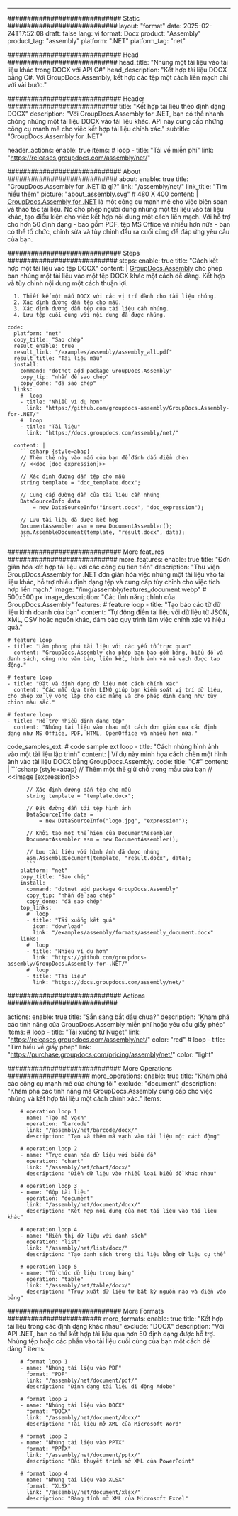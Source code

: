 



---
############################# Static ############################
layout: "format"
date:  2025-02-24T17:52:08
draft: false
lang: vi
format: Docx
product: "Assembly"
product_tag: "assembly"
platform: ".NET"
platform_tag: "net"

############################# Head ############################
head_title: "Nhúng một tài liệu vào tài liệu khác trong DOCX với API C#"
head_description: "Kết hợp tài liệu DOCX bằng C#. Với GroupDocs.Assembly, kết hợp các tệp một cách liền mạch chỉ với vài bước."

############################# Header ############################
title: "Kết hợp tài liệu theo định dạng DOCX" 
description: "Với GroupDocs.Assembly for .NET, bạn có thể nhanh chóng nhúng một tài liệu DOCX vào tài liệu khác. API này cung cấp những công cụ mạnh mẽ cho việc kết hợp tài liệu chính xác."
subtitle: "GroupDocs.Assembly for .NET" 

header_actions:
  enable: true
  items:
    #  loop
    - title: "Tải về miễn phí"
      link: "https://releases.groupdocs.com/assembly/net/"
      
############################# About ############################
about:
    enable: true
    title: "GroupDocs.Assembly for .NET là gì?"
    link: "/assembly/net/"
    link_title: "Tìm hiểu thêm"
    picture: "about_assembly.svg" # 480 X 400
    content: |
       [GroupDocs.Assembly for .NET](/assembly/net/) là một công cụ mạnh mẽ cho việc biên soạn và thao tác tài liệu. Nó cho phép người dùng nhúng một tài liệu vào tài liệu khác, tạo điều kiện cho việc kết hợp nội dung một cách liền mạch. Với hỗ trợ cho hơn 50 định dạng - bao gồm PDF, tệp MS Office và nhiều hơn nữa - bạn có thể tổ chức, chỉnh sửa và tùy chỉnh đầu ra cuối cùng để đáp ứng yêu cầu của bạn.

############################# Steps ############################
steps:
    enable: true
    title: "Cách kết hợp một tài liệu vào tệp DOCX"
    content: |
      [GroupDocs.Assembly](/assembly/net/) cho phép bạn nhúng một tài liệu vào một tệp DOCX khác một cách dễ dàng. Kết hợp và tùy chỉnh nội dung một cách thuận lợi.
      
      1. Thiết kế một mẫu DOCX với các vị trí dành cho tài liệu nhúng.
      2. Xác định đường dẫn tệp cho mẫu.
      3. Xác định đường dẫn tệp của tài liệu cần nhúng.
      4. Lưu tệp cuối cùng với nội dung đã được nhúng.
   
    code:
      platform: "net"
      copy_title: "Sao chép"
      result_enable: true
      result_link: "/examples/assembly/assembly_all.pdf"
      result_title: "Tài liệu mẫu"
      install:
        command: "dotnet add package GroupDocs.Assembly"
        copy_tip: "nhấn để sao chép"
        copy_done: "đã sao chép"
      links:
        #  loop
        - title: "Nhiều ví dụ hơn"
          link: "https://github.com/groupdocs-assembly/GroupDocs.Assembly-for-.NET/"
        #  loop
        - title: "Tài liệu"
          link: "https://docs.groupdocs.com/assembly/net/"
          
      content: |
        ```csharp {style=abap}
        // Thêm thẻ này vào mẫu của bạn để đánh dấu điểm chèn
        // <<doc [doc_expression]>>

        // Xác định đường dẫn tệp cho mẫu
        string template = "doc_template.docx";

        // Cung cấp đường dẫn của tài liệu cần nhúng
        DataSourceInfo data 
            = new DataSourceInfo("insert.docx", "doc_expression");

        // Lưu tài liệu đã được kết hợp
        DocumentAssembler asm = new DocumentAssembler();
        asm.AssembleDocument(template, "result.docx", data);
        ```            

############################# More features ############################
more_features:
  enable: true
  title: "Đơn giản hóa kết hợp tài liệu với các công cụ tiên tiến"
  description: "Thư viện GroupDocs.Assembly for .NET đơn giản hóa việc nhúng một tài liệu vào tài liệu khác, hỗ trợ nhiều định dạng tệp và cung cấp tùy chỉnh cho việc tích hợp liền mạch."
  image: "/img/assembly/features_document.webp" # 500x500 px
  image_description: "Các tính năng chính của GroupDocs.Assembly"
  features:
    # feature loop
    - title: "Tạo báo cáo từ dữ liệu kinh doanh của bạn"
      content: "Tự động điền tài liệu với dữ liệu từ JSON, XML, CSV hoặc nguồn khác, đảm bảo quy trình làm việc chính xác và hiệu quả."

    # feature loop
    - title: "Làm phong phú tài liệu với các yếu tố trực quan"
      content: "GroupDocs.Assembly cho phép bạn bao gồm bảng, biểu đồ và danh sách, cũng như văn bản, liên kết, hình ảnh và mã vạch được tạo động."

    # feature loop
    - title: "Đặt và định dạng dữ liệu một cách chính xác"
      content: "Các mẫu dựa trên LINQ giúp bạn kiểm soát vị trí dữ liệu, cho phép xử lý vòng lặp cho các mảng và cho phép định dạng như tùy chỉnh màu sắc."

    # feature loop
    - title: "Hỗ trợ nhiều định dạng tệp"
      content: "Nhúng tài liệu vào nhau một cách đơn giản qua các định dạng như MS Office, PDF, HTML, OpenOffice và nhiều hơn nữa."
      
  code_samples_ext:
    # code sample ext loop
    - title: "Cách nhúng hình ảnh vào một tài liệu lập trình"
      content: |
        Ví dụ này minh họa cách chèn một hình ảnh vào tài liệu DOCX bằng GroupDocs.Assembly.
      code:
        title: "C#"
        content: |
          ```csharp {style=abap}
          // Thêm một thẻ giữ chỗ trong mẫu của bạn
          // <<image [expression]>>

          // Xác định đường dẫn tệp cho mẫu
          string template = "template.docx";

          // Đặt đường dẫn tới tệp hình ảnh
          DataSourceInfo data =
              = new DataSourceInfo("logo.jpg", "expression");

          // Khởi tạo một thể hiện của DocumentAssembler
          DocumentAssembler asm = new DocumentAssembler();

          // Lưu tài liệu với hình ảnh đã được nhúng
          asm.AssembleDocument(template, "result.docx", data);
          ```
        platform: "net"
        copy_title: "Sao chép"
        install:
          command: "dotnet add package GroupDocs.Assembly"
          copy_tip: "nhấn để sao chép"
          copy_done: "đã sao chép"
        top_links:
          #  loop
          - title: "Tải xuống kết quả"
            icon: "download"
            link: "/examples/assembly/formats/assembly_document.docx"
        links:
          #  loop
          - title: "Nhiều ví dụ hơn"
            link: "https://github.com/groupdocs-assembly/GroupDocs.Assembly-for-.NET/"
          #  loop
          - title: "Tài liệu"
            link: "https://docs.groupdocs.com/assembly/net/"
            

            


############################# Actions ############################

actions:
  enable: true
  title: "Sẵn sàng bắt đầu chưa?"
  description: "Khám phá các tính năng của GroupDocs.Assembly miễn phí hoặc yêu cầu giấy phép"
  items:
    #  loop
    - title: "Tải xuống từ Nuget"
      link: "https://releases.groupdocs.com/assembly/net/"
      color: "red"
        #  loop
    - title: "Tìm hiểu về giấy phép"
      link: "https://purchase.groupdocs.com/pricing/assembly/net/"
      color: "light"


############################# More Operations #####################
more_operations:
    enable: true
    title: "Khám phá các công cụ mạnh mẽ của chúng tôi"
    exclude: "document"
    description: "Khám phá các tính năng mà GroupDocs.Assembly cung cấp cho việc nhúng và kết hợp tài liệu một cách chính xác."
    items: 
          
        # operation loop 1
        - name: "Tạo mã vạch"
          operation: "barcode"
          link: "/assembly/net/barcode/docx/"
          description: "Tạo và thêm mã vạch vào tài liệu một cách động"

        # operation loop 2
        - name: "Trực quan hóa dữ liệu với biểu đồ"
          operation: "chart"
          link: "/assembly/net/chart/docx/"
          description: "Điền dữ liệu vào nhiều loại biểu đồ khác nhau"

        # operation loop 3
        - name: "Gộp tài liệu"
          operation: "document"
          link: "/assembly/net/document/docx/"
          description: "Kết hợp nội dung của một tài liệu vào tài liệu khác"

        # operation loop 4
        - name: "Hiển thị dữ liệu với danh sách"
          operation: "list"
          link: "/assembly/net/list/docx/"
          description: "Tạo danh sách trong tài liệu bằng dữ liệu cụ thể"

        # operation loop 5
        - name: "Tổ chức dữ liệu trong bảng"
          operation: "table"
          link: "/assembly/net/table/docx/"
          description: "Truy xuất dữ liệu từ bất kỳ nguồn nào và điền vào bảng"
         
          
############################# More Formats ########################
more_formats:
    enable: true
    title: "Kết hợp tài liệu trong các định dạng khác nhau"
    exclude: "DOCX"
    description: "Với API .NET, bạn có thể kết hợp tài liệu qua hơn 50 định dạng được hỗ trợ. Nhúng tệp hoặc các phần vào tài liệu cuối cùng của bạn một cách dễ dàng."
    items: 
          
        # format loop 1
        - name: "Nhúng tài liệu vào PDF"
          format: "PDF"
          link: "/assembly/net/document/pdf/"
          description: "Định dạng tài liệu di động Adobe"
          
        # format loop 2
        - name: "Nhúng tài liệu vào DOCX"
          format: "DOCX"
          link: "/assembly/net/document/docx/"
          description: "Tài liệu mở XML của Microsoft Word"
          
        # format loop 3
        - name: "Nhúng tài liệu vào PPTX"
          format: "PPTX"
          link: "/assembly/net/document/pptx/"
          description: "Bài thuyết trình mở XML của PowerPoint"
          
        # format loop 4
        - name: "Nhúng tài liệu vào XLSX"
          format: "XLSX"
          link: "/assembly/net/document/xlsx/"
          description: "Bảng tính mở XML của Microsoft Excel"


          

---